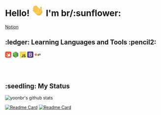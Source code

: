 <h1>Hello! <img src="https://raw.githubusercontent.com/ABSphreak/ABSphreak/master/gifs/Hi.gif" width="40px" /> I'm br/:sunflower:</h1>

[Notion](https://www.notion.so/Study-98a1fde5d4724d50adc576f0ed06600b)

<h2> :ledger: Learning Languages and Tools :pencil2: </h2>

<code><img height="20" src="https://raw.githubusercontent.com/github/explore/80688e429a7d4ef2fca1e82350fe8e3517d3494d/topics/swift/swift.png"></code>
<code><img height="20" src="https://raw.githubusercontent.com/github/explore/80688e429a7d4ef2fca1e82350fe8e3517d3494d/topics/nodejs/nodejs.png"></code>
<code><img height="20" src="https://raw.githubusercontent.com/github/explore/80688e429a7d4ef2fca1e82350fe8e3517d3494d/topics/javascript/javascript.png"></code>
<code><img height="20" src="https://raw.githubusercontent.com/github/explore/80688e429a7d4ef2fca1e82350fe8e3517d3494d/topics/bootstrap/bootstrap.png"></code>
<code><img height="20" src="https://raw.githubusercontent.com/github/explore/80688e429a7d4ef2fca1e82350fe8e3517d3494d/topics/git/git.png"></code>

<br/>
<br/>

<h2> :seedling: My Status </h2>

![yoonbr's github stats](https://github-readme-stats.vercel.app/api?username=yoonbr&show_icons=true&icon&theme=buefy&hide_border=true&hide=prs,issues,contribs)

[![Readme Card](https://github-readme-stats.vercel.app/api/pin/?username=yoonbr&repo=iOS)](https://github.com/yoonbr/iOS.git)
[![Readme Card](https://github-readme-stats.vercel.app/api/pin/?username=yoonbr&repo=Nodejs)](https://github.com/yoonbr/Nodejs.git)

